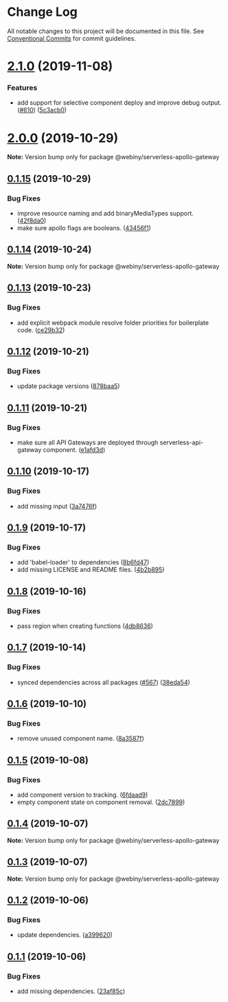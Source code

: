 # Change Log

All notable changes to this project will be documented in this file.
See [Conventional Commits](https://conventionalcommits.org) for commit guidelines.

# [2.1.0](https://github.com/Webiny/webiny-js/compare/@webiny/serverless-apollo-gateway@2.0.0...@webiny/serverless-apollo-gateway@2.1.0) (2019-11-08)


### Features

* add support for selective component deploy and improve debug output. ([#610](https://github.com/Webiny/webiny-js/issues/610)) ([5c3acb0](https://github.com/Webiny/webiny-js/commit/5c3acb0))





# [2.0.0](https://github.com/Webiny/webiny-js/compare/@webiny/serverless-apollo-gateway@0.1.15...@webiny/serverless-apollo-gateway@2.0.0) (2019-10-29)

**Note:** Version bump only for package @webiny/serverless-apollo-gateway





## [0.1.15](https://github.com/Webiny/webiny-js/compare/@webiny/serverless-apollo-gateway@0.1.14...@webiny/serverless-apollo-gateway@0.1.15) (2019-10-29)


### Bug Fixes

* improve resource naming and add binaryMediaTypes support. ([42f8da0](https://github.com/Webiny/webiny-js/commit/42f8da0))
* make sure apollo flags are booleans. ([43456f1](https://github.com/Webiny/webiny-js/commit/43456f1))





## [0.1.14](https://github.com/Webiny/webiny-js/compare/@webiny/serverless-apollo-gateway@0.1.13...@webiny/serverless-apollo-gateway@0.1.14) (2019-10-24)

**Note:** Version bump only for package @webiny/serverless-apollo-gateway





## [0.1.13](https://github.com/Webiny/webiny-js/compare/@webiny/serverless-apollo-gateway@0.1.12...@webiny/serverless-apollo-gateway@0.1.13) (2019-10-23)


### Bug Fixes

* add explicit webpack module resolve folder priorities for boilerplate code. ([ce29b32](https://github.com/Webiny/webiny-js/commit/ce29b32))





## [0.1.12](https://github.com/Webiny/webiny-js/compare/@webiny/serverless-apollo-gateway@0.1.11...@webiny/serverless-apollo-gateway@0.1.12) (2019-10-21)


### Bug Fixes

* update package versions ([878baa5](https://github.com/Webiny/webiny-js/commit/878baa51dd747e3a2962da89cbb68ea15779a04f))





## [0.1.11](https://github.com/Webiny/webiny-js/compare/@webiny/serverless-apollo-gateway@0.1.10...@webiny/serverless-apollo-gateway@0.1.11) (2019-10-21)


### Bug Fixes

* make sure all API Gateways are deployed through serverless-api-gateway component. ([e1afd3d](https://github.com/Webiny/webiny-js/commit/e1afd3d7921747fc3e995b9f7dcead3aef72d651))





## [0.1.10](https://github.com/Webiny/webiny-js/compare/@webiny/serverless-apollo-gateway@0.1.9...@webiny/serverless-apollo-gateway@0.1.10) (2019-10-17)


### Bug Fixes

* add missing input ([3a7476f](https://github.com/Webiny/webiny-js/commit/3a7476ff226a95a90e212a69792c39e59981d7bf))





## [0.1.9](https://github.com/Webiny/webiny-js/compare/@webiny/serverless-apollo-gateway@0.1.8...@webiny/serverless-apollo-gateway@0.1.9) (2019-10-17)


### Bug Fixes

* add 'babel-loader' to dependencies ([8b6fd47](https://github.com/Webiny/webiny-js/commit/8b6fd47))
* add missing LICENSE and README files. ([4b2b895](https://github.com/Webiny/webiny-js/commit/4b2b895))





## [0.1.8](https://github.com/Webiny/webiny-js/compare/@webiny/serverless-apollo-gateway@0.1.7...@webiny/serverless-apollo-gateway@0.1.8) (2019-10-16)


### Bug Fixes

* pass region when creating functions ([4db8636](https://github.com/Webiny/webiny-js/commit/4db86362b8d43d7d88a1dc5f9fcbade55977da8e))





## [0.1.7](https://github.com/Webiny/webiny-js/compare/@webiny/serverless-apollo-gateway@0.1.6...@webiny/serverless-apollo-gateway@0.1.7) (2019-10-14)


### Bug Fixes

* synced dependencies across all packages ([#567](https://github.com/Webiny/webiny-js/issues/567)) ([38eda54](https://github.com/Webiny/webiny-js/commit/38eda547bead6e8a2c46875730bbcd8f1227e475))





## [0.1.6](https://github.com/Webiny/webiny-js/compare/@webiny/serverless-apollo-gateway@0.1.5...@webiny/serverless-apollo-gateway@0.1.6) (2019-10-10)


### Bug Fixes

* remove unused component name. ([8a3587f](https://github.com/Webiny/webiny-js/commit/8a3587f))





## [0.1.5](https://github.com/Webiny/webiny-js/compare/@webiny/serverless-apollo-gateway@0.1.4...@webiny/serverless-apollo-gateway@0.1.5) (2019-10-08)


### Bug Fixes

* add component version to tracking. ([6fdaad9](https://github.com/Webiny/webiny-js/commit/6fdaad9))
* empty component state on component removal. ([2dc7899](https://github.com/Webiny/webiny-js/commit/2dc7899))





## [0.1.4](https://github.com/Webiny/webiny-js/compare/@webiny/serverless-apollo-gateway@0.1.3...@webiny/serverless-apollo-gateway@0.1.4) (2019-10-07)

**Note:** Version bump only for package @webiny/serverless-apollo-gateway





## [0.1.3](https://github.com/Webiny/webiny-js/compare/@webiny/serverless-apollo-gateway@0.1.2...@webiny/serverless-apollo-gateway@0.1.3) (2019-10-07)

**Note:** Version bump only for package @webiny/serverless-apollo-gateway





## [0.1.2](https://github.com/Webiny/webiny-js/compare/@webiny/serverless-apollo-gateway@0.1.1...@webiny/serverless-apollo-gateway@0.1.2) (2019-10-06)


### Bug Fixes

* update dependencies. ([a399620](https://github.com/Webiny/webiny-js/commit/a399620))





## [0.1.1](https://github.com/Webiny/webiny-js/compare/@webiny/serverless-apollo-gateway@0.1.0...@webiny/serverless-apollo-gateway@0.1.1) (2019-10-06)


### Bug Fixes

* add missing dependencies. ([23af85c](https://github.com/Webiny/webiny-js/commit/23af85c))
